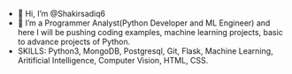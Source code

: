 - 👋 Hi, I’m @Shakirsadiq6
- 🌱 I’m a Programmer Analyst(Python Developer and ML Engineer) and here I will be pushing coding examples, machine learning projects, basic to advance projects of Python.
- SKILLS: Python3, MongoDB, Postgresql, Git, Flask, Machine Learning, Aritificial Intelligence, Computer Vision, HTML, CSS.
<!---
Shakirsadiq6/Shakirsadiq6 is a ✨ special ✨ repository because its `README.md` (this file) appears on your GitHub profile.
You can click the Preview link to take a look at your changes.
--->
